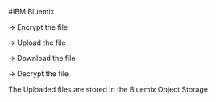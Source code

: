 #IBM Bluemix


-> Encrypt the file

-> Upload the file

-> Download the file

-> Decrypt the file


The Uploaded files are stored in the Bluemix Object Storage
